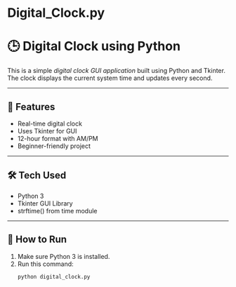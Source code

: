 # Digital_Clock.py
# 🕒 Digital Clock using Python

This is a simple *digital clock GUI application* built using Python and Tkinter. The clock displays the current system time and updates every second.

---

## 📌 Features

- Real-time digital clock
- Uses Tkinter for GUI
- 12-hour format with AM/PM
- Beginner-friendly project

---

## 🛠 Tech Used

- Python 3
- Tkinter GUI Library
- strftime() from time module

---

## 🚀 How to Run

1. Make sure Python 3 is installed.
2. Run this command:
   ```bash
   python digital_clock.py
